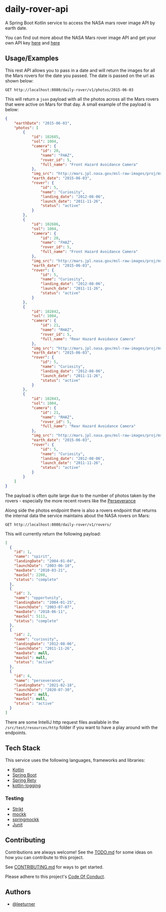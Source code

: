 # daily-rover-api
A Spring Boot Kotlin service to access the NASA mars rover image API by earth date.

You can find out more about the NASA Mars rover image API and get your own API key [here](https://api.nasa.gov) and [here](https://github.com/chrisccerami/mars-photo-api)
## Usage/Examples

This rest API allows you to pass in a date and will return the images for all the Mars rovers for the date you passed.  The date is passed on the url as shown below:

```
GET http://localhost:8080/daily-rover/v1/photos/2015-06-03
```

This will return a `json` payload with all the photos across all the Mars rovers that were active on Mars for that day.  A small example of the payload is below:

```json
{
    "earthDate": "2015-06-03",
    "photos": [
        {
            "id": 102685,
            "sol": 1004,
            "camera": {
                "id": 20,
                "name": "FHAZ",
                "rover_id": 5,
                "full_name": "Front Hazard Avoidance Camera"
            },
            "img_src": "http://mars.jpl.nasa.gov/msl-raw-images/proj/msl/redops/ods/surface/sol/01004/opgs/edr/fcam/FLB_486615455EDR_F0481570FHAZ00323M_.JPG",
            "earth_date": "2015-06-03",
            "rover": {
                "id": 5,
                "name": "Curiosity",
                "landing_date": "2012-08-06",
                "launch_date": "2011-11-26",
                "status": "active"
            }
        },
        {
            "id": 102686,
            "sol": 1004,
            "camera": {
                "id": 20,
                "name": "FHAZ",
                "rover_id": 5,
                "full_name": "Front Hazard Avoidance Camera"
            },
            "img_src": "http://mars.jpl.nasa.gov/msl-raw-images/proj/msl/redops/ods/surface/sol/01004/opgs/edr/fcam/FRB_486615455EDR_F0481570FHAZ00323M_.JPG",
            "earth_date": "2015-06-03",
            "rover": {
                "id": 5,
                "name": "Curiosity",
                "landing_date": "2012-08-06",
                "launch_date": "2011-11-26",
                "status": "active"
            }
        },
        {
            "id": 102842,
            "sol": 1004,
            "camera": {
                "id": 21,
                "name": "RHAZ",
                "rover_id": 5,
                "full_name": "Rear Hazard Avoidance Camera"
            },
            "img_src": "http://mars.jpl.nasa.gov/msl-raw-images/proj/msl/redops/ods/surface/sol/01004/opgs/edr/rcam/RLB_486615482EDR_F0481570RHAZ00323M_.JPG",
            "earth_date": "2015-06-03",
            "rover": {
                "id": 5,
                "name": "Curiosity",
                "landing_date": "2012-08-06",
                "launch_date": "2011-11-26",
                "status": "active"
            }
        },
        {
            "id": 102843,
            "sol": 1004,
            "camera": {
                "id": 21,
                "name": "RHAZ",
                "rover_id": 5,
                "full_name": "Rear Hazard Avoidance Camera"
            },
            "img_src": "http://mars.jpl.nasa.gov/msl-raw-images/proj/msl/redops/ods/surface/sol/01004/opgs/edr/rcam/RRB_486615482EDR_F0481570RHAZ00323M_.JPG",
            "earth_date": "2015-06-03",
            "rover": {
                "id": 5,
                "name": "Curiosity",
                "landing_date": "2012-08-06",
                "launch_date": "2011-11-26",
                "status": "active"
            }
        }
    ]
}
```
The payload is often quite large due to the number of photos taken by the rovers - especially the more recent rovers like the [Perseverance](https://mars.nasa.gov/mars2020/)

Along side the photos endpoint there is also a rovers endpoint that returns the internal data the service maintains about the NASA rovers on Mars:

```
GET http://localhost:8080/daily-rover/v1/rovers/
```

This will currently return the following payload:

```json
[
  {
    "id": 1,
    "name": "spirit",
    "landingDate": "2004-01-04",
    "launchDate": "2003-06-10",
    "maxDate": "2010-03-21",
    "maxSol": 2208,
    "status": "complete"
  },
  {
    "id": 3,
    "name": "opportunity",
    "landingDate": "2004-01-25",
    "launchDate": "2003-07-07",
    "maxDate": "2018-06-11",
    "maxSol": 5111,
    "status": "complete"
  },
  {
    "id": 2,
    "name": "curiosity",
    "landingDate": "2012-08-06",
    "launchDate": "2011-11-26",
    "maxDate": null,
    "maxSol": null,
    "status": "active"
  },
  {
    "id": 4,
    "name": "perseverance",
    "landingDate": "2021-02-18",
    "launchDate": "2020-07-30",
    "maxDate": null,
    "maxSol": null,
    "status": "active"
  }
]
```

There are some IntelliJ http request files available in the `/src/test/resources/http` folder if you want to have a play around with the endpoints.
## Tech Stack

This service uses the following languages, frameworks and libraries:

* [Kotlin](https://kotlinlang.org)
* [Spring Boot](https://github.com/spring-projects/spring-boot)
* [Spring Rety](https://github.com/spring-projects/spring-retry)
* [kotlin-logging](https://github.com/MicroUtils/kotlin-logging)

### Testing

* [Strikt](https://strikt.io)
* [mockk](https://github.com/mockk/mockk)
* [springmockk](https://github.com/Ninja-Squad/springmockk)
* [Junit](https://github.com/junit-team/junit5)

## Contributing

Contributions are always welcome!  See the [TODO.md](TODO.md) for some ideas on how you can contribute to this project.

See [CONTRIBUTING.md](CONTRIBUTING.md) for ways to get started.

Please adhere to this project's [Code Of Conduct](CONTRIBUTING.md).

## Authors

- [@leeturner](https://www.github.com/leeturner)